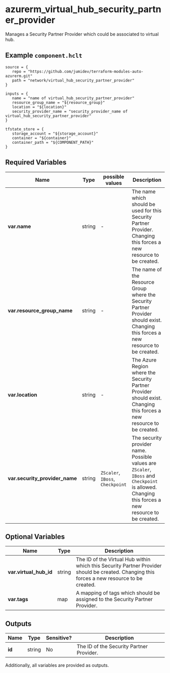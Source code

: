 # azurerm_virtual_hub_security_partner_provider

Manages a Security Partner Provider which could be associated to virtual hub.

## Example `component.hclt`

```hcl
source = {
   repo = "https://github.com/jumidev/terraform-modules-auto-azurerm.git" 
   path = "network/virtual_hub_security_partner_provider" 
}

inputs = {
   name = "name of virtual_hub_security_partner_provider" 
   resource_group_name = "${resource_group}" 
   location = "${location}" 
   security_provider_name = "security_provider_name of virtual_hub_security_partner_provider" 
}

tfstate_store = {
   storage_account = "${storage_account}" 
   container = "${container}" 
   container_path = "${COMPONENT_PATH}" 
}

```

## Required Variables

| Name | Type |  possible values |  Description |
| ---- | --------- |  ----------- | ----------- |
| **var.name** | string |  -  |  The name which should be used for this Security Partner Provider. Changing this forces a new resource to be created. | 
| **var.resource_group_name** | string |  -  |  The name of the Resource Group where the Security Partner Provider should exist. Changing this forces a new resource to be created. | 
| **var.location** | string |  -  |  The Azure Region where the Security Partner Provider should exist. Changing this forces a new resource to be created. | 
| **var.security_provider_name** | string |  `ZScaler`, `IBoss`, `Checkpoint`  |  The security provider name. Possible values are `ZScaler`, `IBoss` and `Checkpoint` is allowed. Changing this forces a new resource to be created. | 

## Optional Variables

| Name | Type |  Description |
| ---- | --------- |  ----------- |
| **var.virtual_hub_id** | string |  The ID of the Virtual Hub within which this Security Partner Provider should be created. Changing this forces a new resource to be created. | 
| **var.tags** | map |  A mapping of tags which should be assigned to the Security Partner Provider. | 



## Outputs

| Name | Type | Sensitive? | Description |
| ---- | ---- | --------- | --------- |
| **id** | string | No  | The ID of the Security Partner Provider. | 

Additionally, all variables are provided as outputs.
